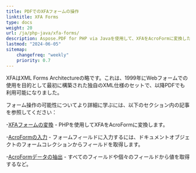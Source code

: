 ```yaml
---
title: PDFでのXFAフォームの操作
linktitle: XFA Forms
type: docs
weight: 20
url: /ja/php-java/xfa-forms/
description: Aspose.PDF for PHP via Javaを使用して、XFAをAcroFormに変換したり、PDFドキュメントのフォームフィールドを入力したり、フォームからデータを抽出したりできます。
lastmod: "2024-06-05"
sitemap:
    changefreq: "weekly"
    priority: 0.7
---
```


XFAはXML Forms Architectureの略です。これは、1999年にWebフォームでの使用を目的として最初に構築された独自のXML仕様のセットで、以降PDFでも利用可能になりました。

フォーム操作の可能性についてより詳細に学ぶには、以下のセクション内の記事を参照してください：

-[XFAフォームの変換](/pdf/ja/php-java/convert-form/) - PHPを使用してXFAをAcroFormに変換します。

-[AcroFormの入力](/pdf/ja/php-java/fill-form/) - フォームフィールドに入力するには、ドキュメントオブジェクトのフォームコレクションからフィールドを取得します。

-[AcroFormデータの抽出](/pdf/ja/php-java/extract-form/) - すべてのフィールドや個々のフィールドから値を取得するなど。